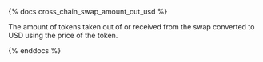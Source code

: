 {% docs cross_chain_swap_amount_out_usd %}

The amount of tokens taken out of or received from the swap converted to USD using the price of the token.

{% enddocs %}